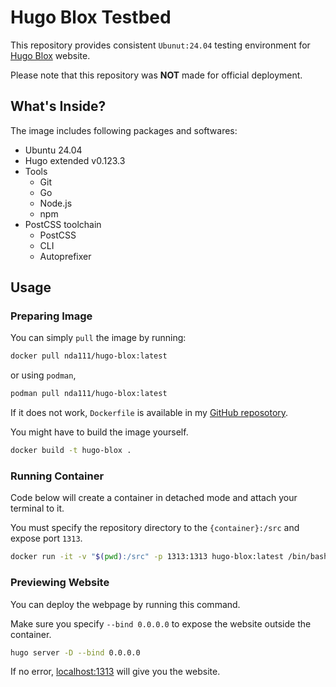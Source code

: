 # Hugo Blox Testbed

This repository provides consistent `Ubunut:24.04` testing environment for [Hugo Blox](https://hugoblox.com/) website.

Please note that this repository was **NOT** made for official deployment.

## What's Inside?

The image includes following packages and softwares:

- Ubuntu 24.04
- Hugo extended v0.123.3
- Tools
  - Git
  - Go
  - Node.js
  - npm
- PostCSS toolchain
  - PostCSS
  - CLI
  - Autoprefixer

## Usage

### Preparing Image

You can simply `pull` the image by running:

```bash
docker pull nda111/hugo-blox:latest
```

or using `podman`, 

```bash
podman pull nda111/hugo-blox:latest
```

If it does not work, `Dockerfile` is available in my [GitHub reposotory](https://github.com/nda111/nda111.github.io/tree/docker).

You might have to build the image yourself.

```bash
docker build -t hugo-blox .
```

### Running Container

Code below will create a container in detached mode and attach your terminal to it.

You must specify the repository directory to the `{container}:/src` and expose port `1313`.

```bash
docker run -it -v "$(pwd):/src" -p 1313:1313 hugo-blox:latest /bin/bash
```

### Previewing Website

You can deploy the webpage by running this command. 

Make sure you specify `--bind 0.0.0.0` to expose the website outside the container. 

```bash
hugo server -D --bind 0.0.0.0
```

If no error, [localhost:1313](https://localhost:1313) will give you the website. 

